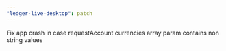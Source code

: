 ```yaml
---
"ledger-live-desktop": patch
---
```


Fix app crash in case requestAccount currencies array param contains non string values
